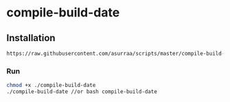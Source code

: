 # compile-build-date


## Installation 
```sh
https://raw.githubusercontent.com/asurraa/scripts/master/compile-build-date/out/compile-build-date

```

### Run 
```sh 
chmod +x ./compile-build-date
./compile-build-date //or bash compile-build-date
```
